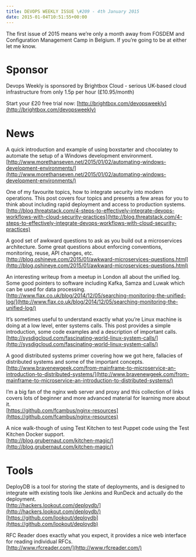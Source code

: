 ```yaml
---
title: DEVOPS WEEKLY ISSUE \#209 - 4th January 2015 
date: 2015-01-04T10:51:55+00:00
---
```


The first issue of 2015 means we’re only a month away from FOSDEM and Configuration Management Camp in Belgium. If you’re going to be at either let me know.


Sponsor
======

Devops Weekly is sponsored by Brightbox Cloud - serious UK-based cloud infrastructure from only 1.5p per hour (£10.95/month)

Start your £20 free trial now: [http://brightbox.com/devopsweekly](http://brightbox.com/devopsweekly)


News
====

A quick introduction and example of using boxstarter and chocolatey to automate the setup of a Windows development environment.
<br>[http://www.morethanseven.net/2015/01/02/automating-windows-development-environments/](http://www.morethanseven.net/2015/01/02/automating-windows-development-environments/)


One of my favourite topics, how to integrate security into modern operations. This post covers four topics and presents a few areas for you to think about including rapid deployment and access to production systems.
<br>[http://blog.threatstack.com/4-steps-to-effectively-integrate-devops-workflows-with-cloud-security-practices](http://blog.threatstack.com/4-steps-to-effectively-integrate-devops-workflows-with-cloud-security-practices)


A good set of awkward questions to ask as you build out a microservices architecture. Some great questions about enforcing conventions, monitoring, reuse, API changes, etc.
<br>[http://blog.oshineye.com/2015/01/awkward-microservices-questions.html](http://blog.oshineye.com/2015/01/awkward-microservices-questions.html)


An interesting writeup from a meetup in London all about the unified log. Some good pointers to software including Kafka, Samza and Luwak which can be used for data processing.
<br>[http://www.flax.co.uk/blog/2014/12/05/searching-monitoring-the-unified-log/](http://www.flax.co.uk/blog/2014/12/05/searching-monitoring-the-unified-log/)


It’s sometimes useful to understand exactly what you’re Linux machine is doing at a low level, enter systems calls. This post provides a simple introduction, some code examples and a description of important calls.
<br>[http://sysdigcloud.com/fascinating-world-linux-system-calls/](http://sysdigcloud.com/fascinating-world-linux-system-calls/)


A good distributed systems primer covering how we got here, fallacies of distributed systems and some of the important concepts.
<br>[http://www.bravenewgeek.com/from-mainframe-to-microservice-an-introduction-to-distributed-systems/](http://www.bravenewgeek.com/from-mainframe-to-microservice-an-introduction-to-distributed-systems/)


I’m a big fan of the nginx web server and proxy and this collection of links covers lots of beginner and more advanced material for learning more about it.
<br>[https://github.com/fcambus/nginx-resources](https://github.com/fcambus/nginx-resources)


A nice walk-though of using Test Kitchen to test Puppet code using the Test Kitchen Docker support.
<br>[http://blog.grubernaut.com/kitchen-magic/](http://blog.grubernaut.com/kitchen-magic/)


Tools
=====

DeployDB is a tool for storing the state of deployments, and is designed to integrate with existing tools like Jenkins and RunDeck and actually do the deployment.
<br>[http://hackers.lookout.com/deploydb/](http://hackers.lookout.com/deploydb/)
<br>[https://github.com/lookout/deploydb](https://github.com/lookout/deploydb)


RFC Reader does exactly what you expect, it provides a nice web interface for reading individual RFCs.
<br>[http://www.rfcreader.com/](http://www.rfcreader.com/)



